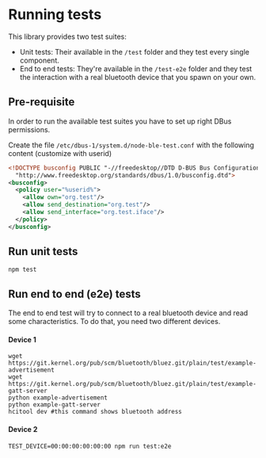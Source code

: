 # Running tests

This library provides two test suites:
- Unit tests: Their available in the `/test` folder and they test every single component.
- End to end tests: They're available in the `/test-e2e` folder and they test the interaction with a real bluetooth device that you spawn on your own.


## Pre-requisite

In order to run the available test suites you have to set up right DBus permissions.

Create the file `/etc/dbus-1/system.d/node-ble-test.conf` with the following content (customize with userid)

```xml
<!DOCTYPE busconfig PUBLIC "-//freedesktop//DTD D-BUS Bus Configuration 1.0//EN"
  "http://www.freedesktop.org/standards/dbus/1.0/busconfig.dtd">
<busconfig>
  <policy user="%userid%">
    <allow own="org.test"/>
    <allow send_destination="org.test"/>
    <allow send_interface="org.test.iface"/>
  </policy>
</busconfig>
```

## Run unit tests
```
npm test
```

## Run end to end (e2e) tests

The end to end test will try to connect to a real bluetooth device and read some characteristics. To do that, you need two different devices.

#### Device 1
```shell script
wget https://git.kernel.org/pub/scm/bluetooth/bluez.git/plain/test/example-advertisement
wget https://git.kernel.org/pub/scm/bluetooth/bluez.git/plain/test/example-gatt-server
python example-advertisement
python example-gatt-server
hcitool dev #this command shows bluetooth address
```

#### Device 2
```shell script
TEST_DEVICE=00:00:00:00:00:00 npm run test:e2e
```
